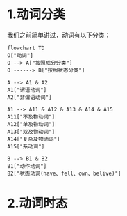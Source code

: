 # 1.动词分类

我们之前简单讲过，动词有以下分类：
```mermaid
flowchart TD
O["动词"]
O --> A["按照成分分类"]
O ------> B["按照状态分类"]

A --> A1 & A2
A1["谓语动词"]
A2["非谓语动词"]

A1 --> A11 & A12 & A13 & A14 & A15
A11["不及物动词"]
A12["单及物动词"]
A13["双及物动词"]
A14["复杂及物动词"]
A15["系动词"]

B --> B1 & B2
B1["动作动词"]
B2["状态动词(have、fell、own、belive)"]
```

# 2.动词时态

